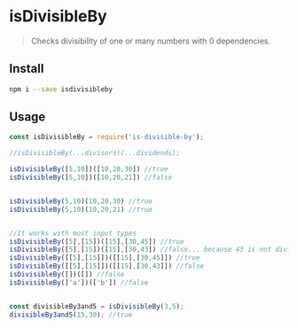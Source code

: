 # isDivisibleBy

> Checks divisibility of one or many numbers with 0 dependencies. 

<!-- [![NPM Version][npm-image]][npm-url]
[![Linux Build][travis-image]][travis-url]
[![Test Coverage][coveralls-image]][coveralls-url] -->

## Install

```bash
npm i --save isdivisibleby
```

## Usage

```javascript
const isDivisibleBy = require('is-divisible-by');

//isDivisibleBy(...divisors)(...dividends);

isDivisibleBy([5,10])([10,20,30]) //true
isDivisibleBy([5,10])([10,20,21]) //false


isDivisibleBy(5,10)(10,20,30) //true
isDivisibleBy(5,10)(10,20,21) //true


//It works with most input types
isDivisibleBy([5],[15])([15],[30,45]) //true
isDivisibleBy([5],[15])([15],[30,43]) //false... because 43 is not divisible by 5
isDivisibleBy([[5],[15]])([[15],[30,45]]) //true
isDivisibleBy([[5],[15]])([[15],[30,43]]) //false
isDivisibleBy([])([]) //false
isDivisibleBy(['a'])(['b']) //false


const divisibleBy3and5 = isDivisibleBy(3,5);
divisibleBy3and5(15,30); //true

```
